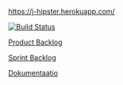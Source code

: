 https://j-hipster.herokuapp.com/

[![Build Status](https://travis-ci.org/J-tiimi/miniprojekti.svg?branch=master)](https://travis-ci.org/J-tiimi/miniprojekti)

[Product Backlog](https://trello.com/b/2Y6lkuOI/miniprojekti)

[Sprint Backlog](https://docs.google.com/spreadsheets/d/18CBuRdd3C-i0V_jPNX8PNbXVrJXjEZ0KOShJUPsa364/edit?usp=sharing)

[Dokumentaatio](doc/tietokantataulut.jpg)
